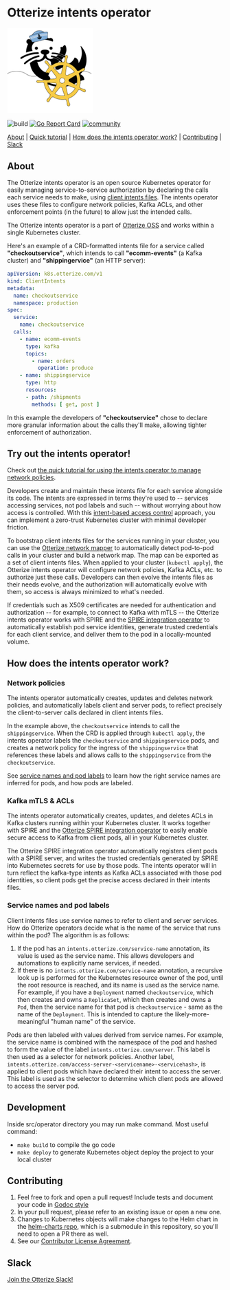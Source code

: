 # Otterize intents operator

<img title="Otter Manning Helm" src="./otterhelm.png" width=200 />


![build](https://github.com/otterize/intents-operator/actions/workflows/build.yaml/badge.svg)
[![Go Report Card](https://goreportcard.com/badge/github.com/otterize/intents-operator/src)](https://goreportcard.com/report/github.com/otterize/intents-operator/src)
[![community](https://img.shields.io/badge/slack-Otterize_Slack-purple.svg?logo=slack)](https://joinslack.otterize.com)

[About](#about) | [Quick tutorial](https://docs.otterize.com/quick-tutorials/k8s-network-policies) | [How does the intents operator work?](#how-does-the-intents-operator-work) | [Contributing](#contributing) | [Slack](#slack)

## About
The Otterize intents operator is an open source Kubernetes operator for easily managing service-to-service authorization by declaring the calls each service needs to make, using [client intents files](https://otterize.com/ibac). The intents operator uses these files to configure network policies, Kafka ACLs, and other enforcement points (in the future) to allow just the intended calls. 

The Otterize intents operator is a part of [Otterize OSS](https://otterize.com/oss) and works within a single Kubernetes cluster.

Here's an example of a CRD-formatted intents file for a service called **"checkoutservice"**, which intends to call **"ecomm-events"** (a Kafka cluster) and **"shippingervice"** (an HTTP server):
```yaml
apiVersion: k8s.otterize.com/v1
kind: ClientIntents
metadata:
  name: checkoutservice
  namespace: production
spec:
  service:
    name: checkoutservice
  calls:
    - name: ecomm-events
      type: kafka
      topics: 
        - name: orders
          operation: produce
    - name: shippingservice
      type: http
      resources:
      - path: /shipments
        methods: [ get, post ]
```
In this example the developers of **"checkoutservice"** chose to declare more granular information about the calls they'll make, allowing tighter enforcement of authorization.

## Try out the intents operator!
Check out [the quick tutorial for using the intents operator to manage network policies](https://docs.otterize.com/quick-tutorials/k8s-network-policies).


Developers create and maintain these intents file for each service alongside its code. The intents are expressed in terms they're used to -- services accessing services, not pod labels and such -- without worrying about how access is controlled. 
With this [intent-based access control](https://otterize.com/ibac) approach, you can implement a zero-trust Kubernetes cluster with minimal developer friction.

To bootstrap client intents files for the services running in your cluster, you can use the [Otterize network mapper](https://github.com/otterize/network-mapper) to automatically detect pod-to-pod calls in your cluster and build a network map. The map can be exported as a set of client intents files. When applied to your cluster (`kubectl apply`), the Otterize intents operator will configure network policies, Kafka ACLs, etc. to authorize just these calls. Developers can then evolve the intents files as their needs evolve, and the authorization will automatically evolve with them, so access is always minimized to what's needed.

If credentials such as X509 certificates are needed for authentication and authorization -- for example, to connect to Kafka with mTLS -- the Otterize intents operator works with SPIRE and the [SPIRE integration operator](https://github.com/otterize/spire-integration-operator) to automatically establish pod service identities, generate trusted credentials for each client service, and deliver them to the pod in a locally-mounted volume.


## How does the intents operator work?

### Network policies
The intents operator automatically creates, updates and deletes network policies, and automatically labels client and server pods, to reflect precisely the client-to-server calls declared in client intents files.

In the example above, the `checkoutservice` intends to call the `shippingservice`. When the CRD is applied through `kubectl apply`, the intents operator labels the `checkoutservice` and `shippingservice` pods, and creates a network policy for the ingress of the `shippingservice` that references these labels and allows calls to the `shippingservice` from the `checkoutservice`.

See [service names and pod labels](#service_names_and_pod_labels) to learn how the right service names are inferred for pods, and how pods are labeled.

### Kafka mTLS & ACLs
The intents operator automatically creates, updates, and deletes ACLs in Kafka clusters running within your Kubernetes cluster. It works together with SPIRE and the [Otterize SPIRE integration operator](https://github.com/otterize/spire-integration-operator) to easily enable secure access to Kafka from client pods, all in your Kubernetes cluster.

The Otterize SPIRE integration operator automatically registers client pods with a SPIRE server, and writes the trusted credentials generated by SPIRE into Kubernetes secrets for use by those pods. The intents operator will in turn reflect the kafka-type intents as Kafka ACLs associated with those pod identities, so client pods get the precise access declared in their intents files.

<!-- For brevity, this README only covers Network Policies internals. [Learn more about using the Intents Operator with Kafka mTLS & ACLs](https://docs.otterize.com/documentation/quick-tutorials/kafka-mtls) -->

### Service names and pod labels
Client intents files use service names to refer to client and server services. How do Otterize operators decide what is the name of the service that runs within the pod? The algorithm is as follows:
1. If the pod has an `intents.otterize.com/service-name` annotation, its value is used as the service name. This allows developers and automations to explicitly name services, if needed.
2. If there is no `intents.otterize.com/service-name` annotation, a recursive look up is performed for the Kubernetes resource owner of the pod, until the root resource is reached, and its name is used as the service name. For example, if you have a `Deployment` named `checkoutservice`, which then creates and owns a `ReplicaSet`, which then creates and owns a `Pod`, then the service name for that pod is `checkoutservice` - same as the name of the `Deployment`. This is intended to capture the likely-more-meaningful "human name" of the service.

Pods are then labeled with values derived from service names. For example, 
the service name is combined with the namespace of the pod and hashed to form the value of the label `intents.otterize.com/server`. This label is then used as a selector for network policies. Another label, `intents.otterize.com/access-server-<servicename>-<servicehash>`, is applied to client pods which have declared their intent to access the server. This label is used as the selector to determine which client pods are allowed to access the server pod.

## Development
Inside src/operator directory you may run make command.
Most useful command:
* `make build` to compile the go code
* `make deploy` to generate Kubernetes object deploy the project to your local cluster

## Contributing
1. Feel free to fork and open a pull request! Include tests and document your code in [Godoc style](https://go.dev/blog/godoc)
2. In your pull request, please refer to an existing issue or open a new one.
3. Changes to Kubernetes objects will make changes to the Helm chart in the [helm-charts repo](https://github.com/otterize/helm-charts), which is a submodule in this repository, so you'll need to open a PR there as well.
4. See our [Contributor License Agreement](https://github.com/otterize/cla/).

## Slack
[Join the Otterize Slack!](https://joinslack.otterize.com)
